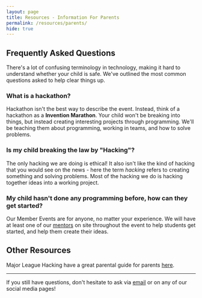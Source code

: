 ```yaml
---
layout: page
title: Resources - Information For Parents
permalink: /resources/parents/
hide: true
---
```


## Frequently Asked Questions

There's a lot of confusing terminology in technology, making it hard to understand whether your child is safe. We've outlined the most common questions asked to help clear things up.

### What is a hackathon?

Hackathon isn't the best way to describe the event. Instead, think of a hackathon as a **Invention Marathon**. Your child won't be breaking into things, but instead creating interesting projects through programming. We'll be teaching them about programming, working in teams, and how to solve problems.

### Is my child breaking the law by "Hacking"?

The only hacking we are doing is ethical! It also isn't like the kind of hacking that you would see on the news - here the term *hacking*
refers to creating something and solving problems. Most of the hacking we do is hacking together ideas into a working project. 

### My child hasn't done any programming before, how can they get started?

Our Member Events are for anyone, no matter your experience. We will have at least one of our [mentors](/mentors/) on site throughout the event to help students get started, and help them create their ideas.

## Other Resources

Major League Hacking have a great parental guide for parents [here](https://mlh.io/parent-hackathon-guide).

--- 

If you still have questions, don't hesitate to ask via [email](mailto:contact@hackathonsforschools.com) or on any of our social media pages!